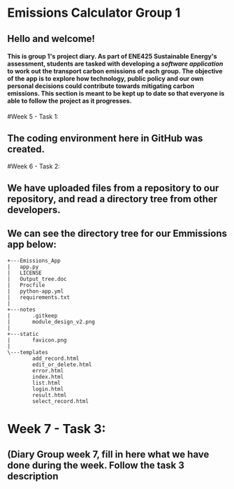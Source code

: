 # Emissions Calculator Group 1
## Hello and welcome!
#### This is group 1's project diary. As part of ENE425 Sustainable Energy's assessment, students are tasked with developing a *software application* to work out the transport carbon emissions of each group. The objective of the app is to explore how technology, public policy and our own personal decisions could contribute towards mitigating carbon emissions. This section is meant to be kept up to date so that everyone is able to follow the project as it progresses.

#Week 5 - Task 1: 
## The coding environment here in GitHub was created. 

#Week 6 - Task 2: 
## We have uploaded files from a repository to our repository, and read a directory tree from other developers. 
## We can see the directory tree for our Emmissions app below: 

    +---Emissions_App
    |   app.py
    |   LICENSE
    |   Output_tree.doc
    |   Procfile
    |   python-app.yml
    |   requirements.txt
    |   
    +---notes
    |       .gitkeep
    |       module_design_v2.png
    |       
    +---static
    |       favicon.png
    |       
    \---templates
            add_record.html
            edit_or_delete.html
            error.html
            index.html
            list.html
            login.html
            result.html
            select_record.html

# Week 7 - Task 3: 
## (Diary Group week 7, fill in here what we have done during the week. Follow the task 3 description
